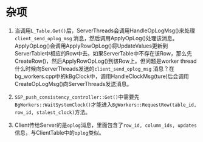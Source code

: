 # 杂项
1. 当调用`L_Table.Get()`后，ServerThreads会调用HandleOpLogMsg()来处理`client_send_oplog_msg` 消息，然后调用ApplyOpLog()处理该消息。ApplyOpLog()会调用ApplyRowOpLog()将UpdateValues更新到ServerTable中相应的Row中去。如果ServerTable中不存在该Row，那么先CreateRow()，然后ApplyRowOpLog()到该Row上。但问题是worker thread什么时候向ServerThreads发送的`client_send_oplog_msg` 消息？在bg_workers.cpp中的kBgClock中，调用HandleClockMsg(ture)后会调用CreateOpLogMsg()向ServerThreads发送消息。

2. `SSP_push_consistency_controller::Get()`中需要先`BgWorkers::WaitSystemClock()`才能进入`BgWorkers::RequestRow(table_id,  row_id, stalest_clock)`方法。

3.  Client传给Server的是`oplog`消息，里面包含了`row_id, column_ids, updates`信息，与ClientTable中的`oplog`类似。
